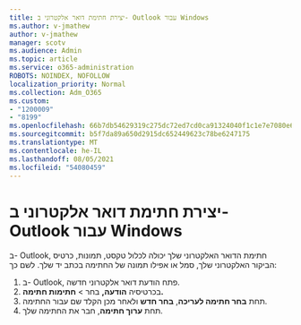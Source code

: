 ```yaml
---
title: יצירת חתימת דואר אלקטרוני ב- Outlook עבור Windows
ms.author: v-jmathew
author: v-jmathew
manager: scotv
ms.audience: Admin
ms.topic: article
ms.service: o365-administration
ROBOTS: NOINDEX, NOFOLLOW
localization_priority: Normal
ms.collection: Adm_O365
ms.custom:
- "1200009"
- "8199"
ms.openlocfilehash: 66b7db54629319c275dc72ed7cd0ca91324040f1c1e7e7080e69c62e31a03cc2
ms.sourcegitcommit: b5f7da89a650d2915dc652449623c78be6247175
ms.translationtype: MT
ms.contentlocale: he-IL
ms.lasthandoff: 08/05/2021
ms.locfileid: "54080459"
---
```

# <a name="create-an-email-signature-in-outlook-for-windows"></a>יצירת חתימת דואר אלקטרוני ב- Outlook עבור Windows

ב- Outlook, חתימת הדואר האלקטרוני שלך יכולה לכלול טקסט, תמונות, כרטיס הביקור האלקטרוני שלך, סמל או אפילו תמונה של החתימה בכתב יד שלך. לשם כך:

1. ב- Outlook, פתח הודעת דואר אלקטרוני חדשה.
2. בכרטיסיה **הודעה,** בחר   >  **חתימות חתימה.**
3. תחת **בחר חתימה לעריכה**, **בחר חדש** ולאחר מכן הקלד שם עבור החתימה.
4. תחת **ערוך חתימה**, חבר את החתימה שלך.
